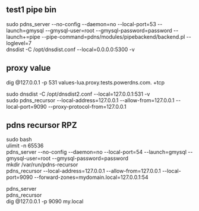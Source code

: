 ## test1 pipe bin  
sudo pdns_server --no-config --daemon=no --local-port=53 --launch=gmysql --gmysql-user=root --gmysql-password=password --launch+=pipe --pipe-command=pdns/modules/pipebackend/backend.pl --loglevel=7  
dnsdist -C /opt/dnsdist.conf --local=0.0.0.0:5300 -v  

## proxy value  
dig @127.0.0.1 -p 531 values-lua.proxy.tests.powerdns.com.  +tcp  

sudo dnsdist -C /opt/dnsdist2.conf --local=127.0.0.1:531 -v  
sudo pdns_recursor --local-address=127.0.0.1 --allow-from=127.0.0.1 --local-port=9090 --proxy-protocol-from=127.0.0.1  


## pdns recursor RPZ  
sudo bash  
ulimit -n 65536    
pdns_server --no-config --daemon=no --local-port=54 --launch=gmysql --gmysql-user=root --gmysql-password=password  
mkdir /var/run/pdns-recursor  
pdns_recursor --local-address=127.0.0.1 --allow-from=127.0.0.1 --local-port=9090 --forward-zones=mydomain.local=127.0.0.1:54  


pdns_server  
pdns_recursor  
dig @127.0.0.1 -p 9090 my.local  


